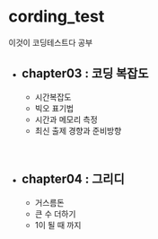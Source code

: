 # cording_test
이것이 코딩테스트다 공부

- ## chapter03 : 코딩 복잡도
  - 시간복잡도
  - 빅오 표기법
  - 시간과 메모리 측정
  - 최신 출제 경향과 준비방향
  
 <br />
 
- ## chapter04 : 그리디
  - 거스름돈
  - 큰 수 더하기
  - 1이 될 때 까지
